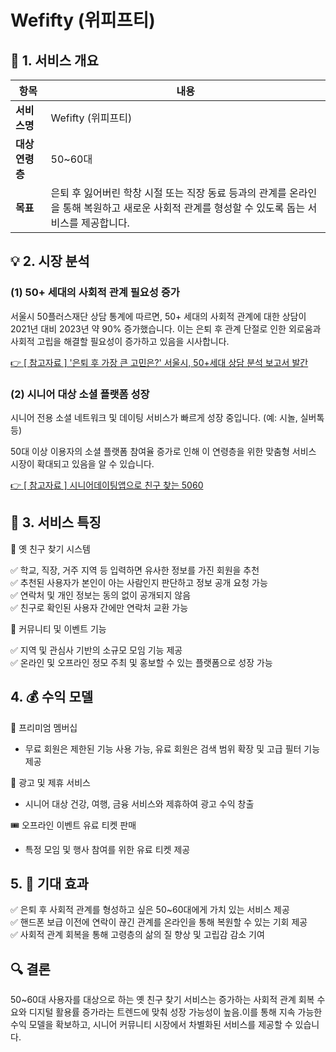 # Wefifty (위피프티)

## 📌 1. 서비스 개요
| 항목 | 내용 |
| -- | -- |
| **서비스명** | Wefifty (위피프티) | 
| **대상 연령층** | 50~60대 |
| **목표** | 은퇴 후 잃어버린 학창 시절 또는 직장 동료 등과의 관계를 온라인을 통해 복원하고 새로운 사회적 관계를 형성할 수 있도록 돕는 서비스를 제공합니다. |

## 💡 2. 시장 분석

### (1) 50+ 세대의 사회적 관계 필요성 증가

서울시 50플러스재단 상담 통계에 따르면, 50+ 세대의 사회적 관계에 대한 상담이 2021년 대비 2023년 약 90% 증가했습니다. 이는 은퇴 후 관계 단절로 인한 외로움과 사회적 고립을 해결할 필요성이 증가하고 있음을 시사합니다.

[ 👉 [ 참고자료 ] '은퇴 후 가장 큰 고민은?' 서울시, 50+세대 상담 분석 보고서 발간](https://50plus.or.kr/detail.do?id=11847399&utm_source=chatgpt.com)

### (2) 시니어 대상 소셜 플랫폼 성장

시니어 전용 소셜 네트워크 및 데이팅 서비스가 빠르게 성장 중입니다. (예: 시놀, 실버톡 등)

50대 이상 이용자의 소셜 플랫폼 참여율 증가로 인해 이 연령층을 위한 맞춤형 서비스 시장이 확대되고 있음을 알 수 있습니다.

[ 👉 [ 참고자료 ] 시니어데이팅앱으로 친구 찾는 5060 ](https://www.kmib.co.kr/article/view.asp?arcid=0924336412&utm_source=chatgpt.com)

## 🎯 3. 서비스 특징

🏫 옛 친구 찾기 시스템

✅ 학교, 직장, 거주 지역 등 입력하면 유사한 정보를 가진 회원을 추천 <br>
✅ 추천된 사용자가 본인이 아는 사람인지 판단하고 정보 공개 요청 가능 <br>
✅ 연락처 및 개인 정보는 동의 없이 공개되지 않음 <br>
✅ 친구로 확인된 사용자 간에만 연락처 교환 가능

👥 커뮤니티 및 이벤트 기능

✅ 지역 및 관심사 기반의 소규모 모임 기능 제공 <br>
✅ 온라인 및 오프라인 정모 주최 및 홍보할 수 있는 플랫폼으로 성장 가능

## 4. 💰 수익 모델

💎 프리미엄 멤버십

- 무료 회원은 제한된 기능 사용 가능, 유료 회원은 검색 범위 확장 및 고급 필터 기능 제공

📢 광고 및 제휴 서비스

- 시니어 대상 건강, 여행, 금융 서비스와 제휴하여 광고 수익 창출

🎟 오프라인 이벤트 유료 티켓 판매

- 특정 모임 및 행사 참여를 위한 유료 티켓 제공

## 5. 🚀 기대 효과

✅ 은퇴 후 사회적 관계를 형성하고 싶은 50~60대에게 가치 있는 서비스 제공 <br>
✅ 핸드폰 보급 이전에 연락이 끊긴 관계를 온라인을 통해 복원할 수 있는 기회 제공 <br>
✅ 사회적 관계 회복을 통해 고령층의 삶의 질 향상 및 고립감 감소 기여

## 🔍 결론

50~60대 사용자를 대상으로 하는 옛 친구 찾기 서비스는 증가하는 사회적 관계 회복 수요와 디지털 활용률 증가라는 트렌드에 맞춰 성장 가능성이 높음.이를 통해 지속 가능한 수익 모델을 확보하고, 시니어 커뮤니티 시장에서 차별화된 서비스를 제공할 수 있습니다.